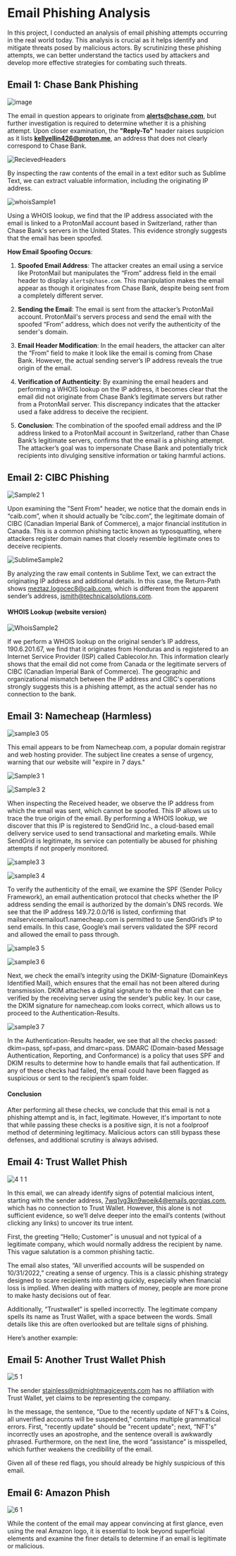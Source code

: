 # Email Phishing Analysis
In this project, I conducted an analysis of email phishing attempts occurring in the real world today. This analysis is crucial as it helps identify and mitigate threats posed by malicious actors. By scrutinizing these phishing attempts, we can better understand the tactics used by attackers and develop more effective strategies for combating such threats.

## Email 1: Chase Bank Phishing <br>
![image](https://github.com/user-attachments/assets/3abf6a37-c3f1-453c-9129-0b0093acc5c8)<br>

The email in question appears to originate from **alerts@chase.com**, but further investigation is required to determine whether it is a phishing attempt. Upon closer examination, the **"Reply-To"** header raises suspicion as it lists **kellyellin426@proton.me**, an address that does not clearly correspond to Chase Bank.

![RecievedHeaders](https://github.com/user-attachments/assets/1947ded5-7201-40ab-95c3-01cc8efb80ca)<br>

By inspecting the raw contents of the email in a text editor such as Sublime Text, we can extract valuable information, including the originating IP address. 

![whoisSample1](https://github.com/user-attachments/assets/4450448d-8040-4287-bb4e-9ebb942d142c)<br>

Using a WHOIS lookup, we find that the IP address associated with the email is linked to a ProtonMail account based in Switzerland, rather than Chase Bank's servers in the United States. This evidence strongly suggests that the email has been spoofed.

**How Email Spoofing Occurs**:

1. **Spoofed Email Address**: The attacker creates an email using a service like ProtonMail but manipulates the “From” address field in the email header to display `alerts@chase.com`. This manipulation makes the email appear as though it originates from Chase Bank, despite being sent from a completely different server.

2. **Sending the Email**: The email is sent from the attacker’s ProtonMail account. ProtonMail's servers process and send the email with the spoofed “From” address, which does not verify the authenticity of the sender's domain.

3. **Email Header Modification**: In the email headers, the attacker can alter the “From” field to make it look like the email is coming from Chase Bank. However, the actual sending server’s IP address reveals the true origin of the email.

4. **Verification of Authenticity**: By examining the email headers and performing a WHOIS lookup on the IP address, it becomes clear that the email did not originate from Chase Bank’s legitimate servers but rather from a ProtonMail server. This discrepancy indicates that the attacker used a fake address to deceive the recipient.

5. **Conclusion**: The combination of the spoofed email address and the IP address linked to a ProtonMail account in Switzerland, rather than Chase Bank’s legitimate servers, confirms that the email is a phishing attempt. The attacker’s goal was to impersonate Chase Bank and potentially trick recipients into divulging sensitive information or taking harmful actions.


## Email 2: CIBC Phishing
![Sample2 1](https://github.com/user-attachments/assets/fcbcb5c0-c496-4d98-9d7d-e2374aacff0e)<br>

Upon examining the "Sent From" header, we notice that the domain ends in “caib.com”, when it should actually be “cibc.com”, the legitimate domain of CIBC (Canadian Imperial Bank of Commerce), a major financial institution in Canada. This is a common phishing tactic known as typosquatting, where attackers register domain names that closely resemble legitimate ones to deceive recipients.

![SublimeSample2](https://github.com/user-attachments/assets/0cea38df-fa94-4a7a-8d30-ec66157843ea)<br>

By analyzing the raw email contents in Sublime Text, we can extract the originating IP address and additional details. In this case, the Return-Path shows meztaz.logocec8@caib.com, which is different from the apparent sender’s address, jsmith@technicalsolutions.com.

#### WHOIS Lookup (website version)

![WhoisSample2](https://github.com/user-attachments/assets/9838fc30-49df-4afc-be7f-d4aad0c2233e)<br>

If we perform a WHOIS lookup on the original sender’s IP address, 190.6.201.67, we find that it originates from Honduras and is registered to an Internet Service Provider (ISP) called Cablecolor.hn. This information clearly shows that the email did not come from Canada or the legitimate servers of CIBC (Canadian Imperial Bank of Commerce). The geographic and organizational mismatch between the IP address and CIBC's operations strongly suggests this is a phishing attempt, as the actual sender has no connection to the bank.

## Email 3: Namecheap (Harmless)
![sample3 05](https://github.com/user-attachments/assets/8a9947c5-c8c8-4a92-8d74-b9d73c88288f)

This email appears to be from Namecheap.com, a popular domain registrar and web hosting provider. The subject line creates a sense of urgency, warning that our website will "expire in 7 days."

![Sample3 1](https://github.com/user-attachments/assets/9ebca503-6020-47f6-9515-4efb740b40cf)

![Sample3 2](https://github.com/user-attachments/assets/36795020-9e17-4d6c-882c-b08acdb20a30)

When inspecting the Received header, we observe the IP address from which the email was sent, which cannot be spoofed. This IP allows us to trace the true origin of the email. By performing a WHOIS lookup, we discover that this IP is registered to SendGrid Inc., a cloud-based email delivery service used to send transactional and marketing emails. While SendGrid is legitimate, its service can potentially be abused for phishing attempts if not properly monitored.

![sample3 3](https://github.com/user-attachments/assets/9f8a985d-8e8f-4d1e-8609-1358b893f9b1)

![sample3 4](https://github.com/user-attachments/assets/f5b4aeb3-c884-4066-a024-75f80dd6ebb1)

To verify the authenticity of the email, we examine the SPF (Sender Policy Framework), an email authentication protocol that checks whether the IP address sending the email is authorized by the domain's DNS records. We see that the IP address 149.72.0.0/16 is listed, confirming that mailserviceemailout1.namecheap.com is permitted to use SendGrid’s IP to send emails. In this case, Google’s mail servers validated the SPF record and allowed the email to pass through.

![sample3 5](https://github.com/user-attachments/assets/1d33d056-3c20-4b43-a0d7-e3946c80aa0e)

![sample3 6](https://github.com/user-attachments/assets/27019da3-a240-410f-ad3f-528f18d823fe)

Next, we check the email’s integrity using the DKIM-Signature (DomainKeys Identified Mail), which ensures that the email has not been altered during transmission. DKIM attaches a digital signature to the email that can be verified by the receiving server using the sender’s public key. In our case, the DKIM signature for namecheap.com looks correct, which allows us to proceed to the Authentication-Results.

![sample3 7](https://github.com/user-attachments/assets/adaf67f9-ad24-42b7-a28e-d23484ca297e)

In the Authentication-Results header, we see that all the checks passed: dkim=pass, spf=pass, and dmarc=pass. DMARC (Domain-based Message Authentication, Reporting, and Conformance) is a policy that uses SPF and DKIM results to determine how to handle emails that fail authentication. If any of these checks had failed, the email could have been flagged as suspicious or sent to the recipient’s spam folder.

#### Conclusion
After performing all these checks, we conclude that this email is not a phishing attempt and is, in fact, legitimate. However, it's important to note that while passing these checks is a positive sign, it is not a foolproof method of determining legitimacy. Malicious actors can still bypass these defenses, and additional scrutiny is always advised.

## Email 4: Trust Wallet Phish
![4 1 1](https://github.com/user-attachments/assets/252a470e-47c0-4662-838b-839172e18fbf)

In this email, we can already identify signs of potential malicious intent, starting with the sender address, 7wq1vg3kn9woejk4@emails.gorgias.com, which has no connection to Trust Wallet. However, this alone is not sufficient evidence, so we’ll delve deeper into the email’s contents (without clicking any links) to uncover its true intent.

First, the greeting “Hello; Customer” is unusual and not typical of a legitimate company, which would normally address the recipient by name. This vague salutation is a common phishing tactic.

The email also states, “All unverified accounts will be suspended on 10/31/2022,” creating a sense of urgency. This is a classic phishing strategy designed to scare recipients into acting quickly, especially when financial loss is implied. When dealing with matters of money, people are more prone to make hasty decisions out of fear.

Additionally, “Trustwallet” is spelled incorrectly. The legitimate company spells its name as Trust Wallet, with a space between the words. Small details like this are often overlooked but are telltale signs of phishing.

Here’s another example:
## Email 5: Another Trust Wallet Phish 

![5 1](https://github.com/user-attachments/assets/bfa2cd32-2325-432a-94df-ca07dc96a58c)

The sender stainless@midnightmagicevents.com has no affiliation with Trust Wallet, yet claims to be representing the company.

In the message, the sentence, “Due to the recently update of NFT's & Coins, all unverified accounts will be suspended,” contains multiple grammatical errors. First, "recently update" should be "recent update"; next, “NFT's” incorrectly uses an apostrophe, and the sentence overall is awkwardly phrased. Furthermore, on the next line, the word “assistance” is misspelled, which further weakens the credibility of the email.

Given all of these red flags, you should already be highly suspicious of this email.

## Email 6: Amazon Phish
![6 1](https://github.com/user-attachments/assets/cbbbb205-3110-4d88-83bd-94c7b9c4d012)

While the content of the email may appear convincing at first glance, even using the real Amazon logo, it is essential to look beyond superficial elements and examine the finer details to determine if an email is legitimate or malicious.




